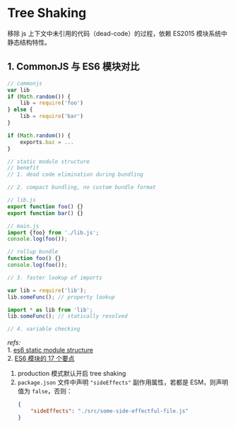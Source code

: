 # Tree Shaking

移除 js 上下文中未引用的代码（dead-code）的过程，依赖 ES2015 模块系统中静态结构特性。

## 1. CommonJS 与 ES6 模块对比

```javascript
// commonjs
var lib
if (Math.random()) {
    lib = require('foo')
} else {
    lib = require('bar')
}

if (Math.random()) {
    exports.baz = ...
}

// static module structure
// benefit
// 1. dead code elimination during bundling

// 2. compact bundling, no custom bundle format

// lib.js
export function foo() {}
export function bar() {}

// main.js
import {foo} from './lib.js';
console.log(foo());

// rollup bundle
function foo() {}
console.log(foo());

// 3. faster lookup of imports

var lib = require('lib');
lib.someFunc(); // property lookup

import * as lib from 'lib';
lib.someFunc(); // statically resolved

// 4. variable checking
```

*refs:*  
    1. [es6 static module structure](https://exploringjs.com/es6/ch_modules.html#static-module-structure)  
    2. [ES6 模块的 17 个要点](https://robinchen.me/tech/2016/11/05/tech-es6-modules.html)

1. production 模式默认开启 tree shaking
2. `package.json` 文件中声明 `"sideEffects"` 副作用属性，若都是 ESM，则声明值为 `false`，否则：
    ```json
    {
        "sideEffects": "./src/some-side-effectful-file.js"
    }
    ```